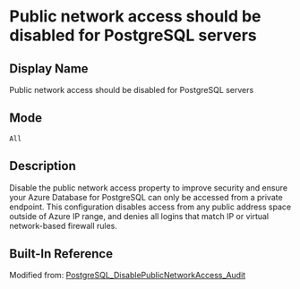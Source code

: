 # Public network access should be disabled for PostgreSQL servers

## Display Name

Public network access should be disabled for PostgreSQL servers

## Mode

`All`

## Description

Disable the public network access property to improve security and ensure your Azure Database for PostgreSQL can only be accessed from a private endpoint. This configuration disables access from any public address space outside of Azure IP range, and denies all logins that match IP or virtual network-based firewall rules.

## Built-In Reference

Modified from: [PostgreSQL_DisablePublicNetworkAccess_Audit](https://github.com/Azure/azure-policy/blob/master/built-in-policies/policyDefinitions/SQL/PostgreSQL_DisablePublicNetworkAccess_Audit.json)